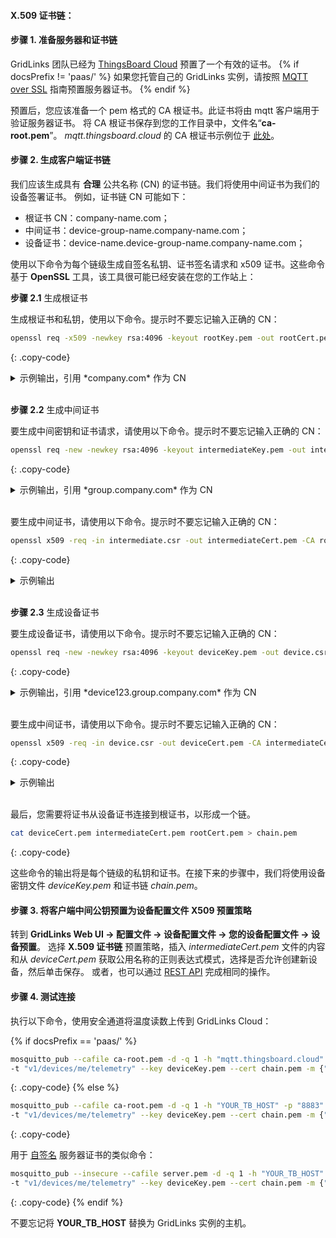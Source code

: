#### X.509 证书链：

#### 步骤 1. 准备服务器和证书链

GridLinks 团队已经为 [ThingsBoard Cloud](https://cloud.codingas.com/signup) 预置了一个有效的证书。
{% if docsPrefix != 'paas/' %}
如果您托管自己的 GridLinks 实例，请按照 [MQTT over SSL](/docs/{{docsPrefix}}user-guide/mqtt-over-ssl/) 指南预置服务器证书。
{% endif %}

预置后，您应该准备一个 pem 格式的 CA 根证书。此证书将由 mqtt 客户端用于验证服务器证书。
将 CA 根证书保存到您的工作目录中，文件名“**ca-root.pem**”。
*mqtt.thingsboard.cloud* 的 CA 根证书示例位于
[此处](/docs/paas/user-guide/resources/mqtt-over-ssl/ca-root.pem)。

#### 步骤 2. 生成客户端证书链

我们应该生成具有 **合理** 公共名称 (CN) 的证书链。我们将使用中间证书为我们的设备签署证书。
例如，证书链 CN 可能如下：

* 根证书 CN：company-name.com；
* 中间证书：device-group-name.company-name.com；
* 设备证书：device-name.device-group-name.company-name.com；

使用以下命令为每个链级生成自签名私钥、证书签名请求和 x509 证书。这些命令基于 **OpenSSL** 工具，该工具很可能已经安装在您的工作站上：

**步骤 2.1** 生成根证书

生成根证书和私钥，使用以下命令。提示时不要忘记输入正确的 CN：

```bash
openssl req -x509 -newkey rsa:4096 -keyout rootKey.pem -out rootCert.pem -sha256 -days 365 -nodes
```
{: .copy-code}

<details>
<summary>
示例输出，引用 *company.com* 作为 CN
</summary>
{% highlight text %}
生成 RSA 私钥
将新私钥写入 'rootKey.pem'
-----
您即将被要求输入将包含在证书请求中的信息。
您即将输入的内容称为专有名称或 DN。
有很多字段，但您可以留空
对于某些字段，将有默认值，
如果您输入“.”，该字段将留空。
-----
国家名称（2 个字母代码）[AU]：
州或省名称（全名）[Some-State]：
地区名称（例如，城市）[]：
组织名称（例如，公司）[Internet Widgits Pty Ltd]：
组织单位名称（例如，部门）[]：
公用名称（例如，服务器 FQDN 或您的姓名）[]：company.com
电子邮件地址[]：
{% endhighlight %}
</details>
<br>

**步骤 2.2** 生成中间证书

要生成中间密钥和证书请求，请使用以下命令。提示时不要忘记输入正确的 CN：

```bash
openssl req -new -newkey rsa:4096 -keyout intermediateKey.pem -out intermediate.csr -sha256 -nodes
```
{: .copy-code}

<details>
<summary>
示例输出，引用 *group.company.com* 作为 CN
</summary>
{% highlight text %}
生成 RSA 私钥
将新私钥写入 'intermediateKey.pem'
-----
您即将被要求输入将包含在证书请求中的信息。
您即将输入的内容称为专有名称或 DN。
有很多字段，但您可以留空
对于某些字段，将有默认值，
如果您输入“.”，该字段将留空。
-----
国家名称（2 个字母代码）[AU]：
州或省名称（全名）[Some-State]：
地区名称（例如，城市）[]：
组织名称（例如，公司）[Internet Widgits Pty Ltd]：
组织单位名称（例如，部门）[]：
公用名称（例如，服务器 FQDN 或您的姓名）[]：group.company.com
电子邮件地址[]：

请输入以下“额外”属性
与您的证书请求一起发送
挑战密码[]：
可选公司名称[]：
{% endhighlight %}
</details>
<br>

要生成中间证书，请使用以下命令。提示时不要忘记输入正确的 CN：

```bash
openssl x509 -req -in intermediate.csr -out intermediateCert.pem -CA rootCert.pem -CAkey rootKey.pem -days 365 -sha256 -CAcreateserial
```
{: .copy-code}

<details>
<summary>
示例输出
</summary>
{% highlight text %}
签名正常
subject=C = AU, ST = Some-State, O = Internet Widgits Pty Ltd, CN = group.company.com
获取 CA 私钥
{% endhighlight %}
</details>
<br>


**步骤 2.3** 生成设备证书

要生成设备证书，请使用以下命令。提示时不要忘记输入正确的 CN：

```bash
openssl req -new -newkey rsa:4096 -keyout deviceKey.pem -out device.csr -sha256 -nodes
```
{: .copy-code}

<details>
<summary>
示例输出，引用 *device123.group.company.com* 作为 CN
</summary>
{% highlight text %}
生成 RSA 私钥
将新私钥写入 'deviceKey.pem'
-----
您即将被要求输入将包含在证书请求中的信息。
您即将输入的内容称为专有名称或 DN。
有很多字段，但您可以留空
对于某些字段，将有默认值，
如果您输入“.”，该字段将留空。
-----
国家名称（2 个字母代码）[AU]：
州或省名称（全名）[Some-State]：
地区名称（例如，城市）[]：
组织名称（例如，公司）[Internet Widgits Pty Ltd]：device.group.company.com
组织单位名称（例如，部门）[]：
公用名称（例如，服务器 FQDN 或您的姓名）[]：
电子邮件地址[]：

请输入以下“额外”属性
与您的证书请求一起发送
挑战密码[]：
可选公司名称[]：
{% endhighlight %}
</details>
<br>

要生成中间证书，请使用以下命令。提示时不要忘记输入正确的 CN：

```bash
openssl x509 -req -in device.csr -out deviceCert.pem -CA intermediateCert.pem -CAkey intermediateKey.pem -days 365 -sha256 -CAcreateserial
```
{: .copy-code}

<details>
<summary>
示例输出
</summary>
{% highlight text %}
签名正常
subject=C = AU, ST = Some-State, O = Internet Widgits Pty Ltd, CN = device.group.company.com
获取 CA 私钥
{% endhighlight %}
</details>
<br>


最后，您需要将证书从设备证书连接到根证书，以形成一个链。

```bash
cat deviceCert.pem intermediateCert.pem rootCert.pem > chain.pem
```
{: .copy-code}

这些命令的输出将是每个链级的私钥和证书。在接下来的步骤中，我们将使用设备密钥文件 *deviceKey.pem* 和证书链 *chain.pem*。

#### 步骤 3. 将客户端中间公钥预置为设备配置文件 X509 预置策略

转到 **GridLinks Web UI -> 配置文件 -> 设备配置文件 -> 您的设备配置文件 -> 设备预置**。
选择 **X.509 证书链** 预置策略，插入 *intermediateCert.pem* 文件的内容和从 *deviceCert.pem* 获取公用名称的正则表达式模式，选择是否允许创建新设备，然后单击保存。
或者，也可以通过 [REST API](/docs/{{docsPrefix}}reference/rest-api/) 完成相同的操作。

#### 步骤 4. 测试连接

执行以下命令，使用安全通道将温度读数上传到 GridLinks Cloud：

{% if docsPrefix == 'paas/' %}
```bash
mosquitto_pub --cafile ca-root.pem -d -q 1 -h "mqtt.thingsboard.cloud" -p "8883" \
-t "v1/devices/me/telemetry" --key deviceKey.pem --cert chain.pem -m {"temperature":25}
```
{: .copy-code}
{% else %}
```bash
mosquitto_pub --cafile ca-root.pem -d -q 1 -h "YOUR_TB_HOST" -p "8883" \
-t "v1/devices/me/telemetry" --key deviceKey.pem --cert chain.pem -m {"temperature":25}
```
{: .copy-code}

用于 [自签名](/docs/{{docsPrefix}}user-guide/mqtt-over-ssl/#self-signed-certificates-generation) 服务器证书的类似命令：

```bash
mosquitto_pub --insecure --cafile server.pem -d -q 1 -h "YOUR_TB_HOST" -p "8883" \
-t "v1/devices/me/telemetry" --key deviceKey.pem --cert chain.pem -m {"temperature":25}
```
{: .copy-code}
{% endif %}

 

不要忘记将 **YOUR_TB_HOST** 替换为 GridLinks 实例的主机。